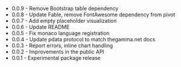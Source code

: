  * 0.0.9 - Remove Bootstrap table dependency
 * 0.0.8 - Update Fable, remove FontAwesome dependency from pivot
 * 0.0.7 - Add empty placeholder visualization
 * 0.0.6 - Update README
 * 0.0.5 - Fix monaco language registration
 * 0.0.4 - Update pdata protocol to match thegamma.net docs
 * 0.0.3 - Report errors, inline chart handling
 * 0.0.2 - Improvements in the public API
 * 0.0.1 - Experimental package release
